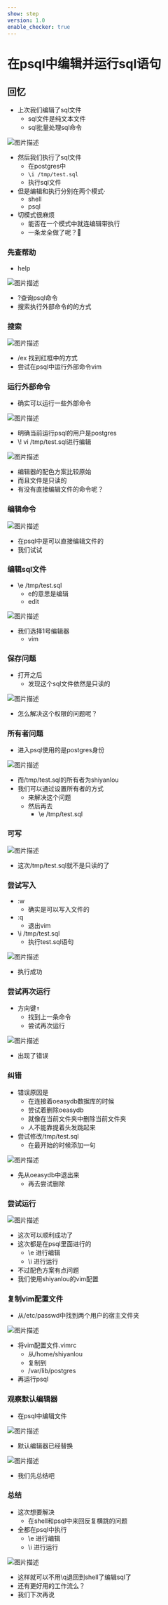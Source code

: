 ```yaml
---
show: step
version: 1.0
enable_checker: true
---
```


# 在psql中编辑并运行sql语句

## 回忆

- 上次我们编辑了sql文件
  - sql文件是纯文本文件
  - sql批量处理sql命令

![图片描述](https://doc.shiyanlou.com/courses/uid1190679-20220721-1658383948877)

- 然后我们执行了sql文件
  - 在postgres中
  - `\i /tmp/test.sql`
  - 执行sql文件
- 但是编辑和执行分别在两个模式·
  - shell
  - psql
- 切模式很麻烦
  - 能否在一个模式中就连编辑带执行
  - 一条龙全做了呢？🤔


### 先查帮助

- help

![图片描述](https://doc.shiyanlou.com/courses/uid1190679-20221216-1671187613185)

- \?查询psql命令
- 搜索执行外部命令的的方式

### 搜索

![图片描述](https://doc.shiyanlou.com/courses/uid1190679-20221217-1671246753457)

- /ex 找到红框中的方式
- 尝试在psql中运行外部命令vim

### 运行外部命令

- 确实可以运行一些外部命令

![图片描述](https://doc.shiyanlou.com/courses/uid1190679-20221217-1671247215009)

- 明确当前运行psql的用户是postgres
- \\! vi /tmp/test.sql进行编辑

![图片描述](https://doc.shiyanlou.com/courses/uid1190679-20221217-1671247381870)

- 编辑器的配色方案比较原始
- 而且文件是只读的
- 有没有直接编辑文件的命令呢？

### 编辑命令

![图片描述](https://doc.shiyanlou.com/courses/uid1190679-20220721-1658390085992)

- 在psql中是可以直接编辑文件的
- 我们试试

### 编辑sql文件

- \e /tmp/test.sql
	- e的意思是编辑
	- edit

![图片描述](https://doc.shiyanlou.com/courses/uid1190679-20221216-1671192293947)

- 我们选择1号编辑器
	- vim

### 保存问题

- 打开之后
	- 发现这个sql文件依然是只读的

![图片描述](https://doc.shiyanlou.com/courses/uid1190679-20221216-1671192362373)

- 怎么解决这个权限的问题呢？

### 所有者问题

- 进入psql使用的是postgres身份

![图片描述](https://doc.shiyanlou.com/courses/uid1190679-20220721-1658390504342)

- 而/tmp/test.sql的所有者为shiyanlou
- 我们可以通过设置所有者的方式
  - 来解决这个问题
  - 然后再去
	  - \e /tmp/test.sql

### 可写

![图片描述](https://doc.shiyanlou.com/courses/uid1190679-20221216-1671192598271)

- 这次/tmp/test.sql就不是只读的了

### 尝试写入

- :w
  - 确实是可以写入文件的
- :q
  - 退出vim
- \i /tmp/test.sql
  - 执行test.sql语句

![图片描述](https://doc.shiyanlou.com/courses/uid1190679-20221216-1671192694661)

- 执行成功

### 尝试再次运行

- 方向键<kbd>↑</kbd> 
	- 找到上一条命令
	- 尝试再次运行

![图片描述](https://doc.shiyanlou.com/courses/uid1190679-20221216-1671192788252)

- 出现了错误

### 纠错

- 错误原因是
	- 在连接着oeasydb数据库的时候
	- 尝试着删除oeasydb
	- 就像在当前文件夹中删除当前文件夹
	- 人不能靠提着头发跳起来
- 尝试修改/tmp/test.sql
	- 在最开始的时候添加一句

![图片描述](https://doc.shiyanlou.com/courses/uid1190679-20220721-1658390916701)

- 先从oeasydb中退出来
	- 再去尝试删除

### 尝试运行

![图片描述](https://doc.shiyanlou.com/courses/uid1190679-20220721-1658391078970)

- 这次可以顺利成功了
- 这次都是在psql里面进行的
  - \e 进行编辑
  - \i 进行运行
- 不过配色方案有点问题
- 我们使用shiyanlou的vim配置

### 复制vim配置文件

- 从/etc/passwd中找到两个用户的宿主文件夹

![图片描述](https://doc.shiyanlou.com/courses/uid1190679-20221216-1671193032331)

- 将vim配置文件.vimrc
	- 从/home/shiyanlou
	- 复制到
	- /var/lib/postgres
- 再运行psql

### 观察默认编辑器

- 在psql中编辑文件

![图片描述](https://doc.shiyanlou.com/courses/uid1190679-20221216-1671193169738)

- 默认编辑器已经替换

![图片描述](https://doc.shiyanlou.com/courses/uid1190679-20221216-1671193200275)

- 我们先总结吧

### 总结

- 这次想要解决
	- 在shell和psql中来回反复横跳的问题
- 全都在psql中执行
  - \e 进行编辑
  - \i 进行运行

![图片描述](https://doc.shiyanlou.com/courses/uid1190679-20220721-1658391401106)

- 这样就可以不用\q退回到shell了编辑sql了
- 还有更好用的工作流么？
- 我们下次再说
